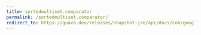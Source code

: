 ```yaml
---
title: sortedmultiset.comparator
permalink: /sortedmultiset.comparator/
redirect_to: https://guava.dev/releases/snapshot-jre/api/docs/com/google/common/collect/SortedMultiset.html#comparator--
---
```

